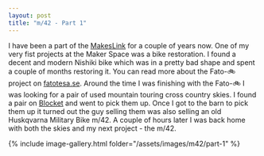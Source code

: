 ```yaml
---
layout: post
title: "m/42 - Part 1"
---
```


I have been a part of the [MakesLink](https://makerslink.se/) for a couple of years now. One of my very fist projects at the Maker Space was a bike restoration. I found a decent and modern Nishiki bike which was in a pretty bad shape and spent a couple of months restoring it. You can read more about the Fato-🚲 project on [fatotesa.se](https://fatotesa.se/2022/12/02/Fato-bike.html). Around the time I was finishing with the Fato-🚲 I was looking for a pair of used mountain touring cross country skies. I found a pair on [Blocket](https://blocket.se) and went to pick them up. Once I got to the barn to pick them up it turned out the guy selling them was also selling an old Huskqvarna Military Bike m/42. A couple of hours later I was back home with both the skies and my next project - the m/42.

{% include image-gallery.html folder="/assets/images/m42/part-1" %}
